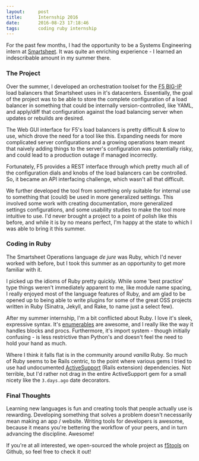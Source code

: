 ```yaml
---
layout:     post
title:      Internship 2016
date:       2016-08-23 17:18:46
tags:       coding ruby internship
---
```


For the past few months, I had the opportunity to be a Systems Engineering intern at [Smartsheet](https://www.smartsheet.com). It was quite an enriching experience - I learned an indescribable amount in my summer there.<!--break-->

### The Project

Over the summer, I developed an orchestration toolset for the [F5 BIG-IP](https://f5.com/products/big-ip) load balancers that Smartsheet uses in it's datacenters. Essentially, the goal of the project was to be able to store the complete configuration of a load balancer in something that could be internally version-controlled, like YAML, and apply/diff that configuration against the load balancing server when updates or rebuilds are desired.

The Web GUI interface for F5's load balancers is pretty difficult & slow to use, which drove the need for a tool like this. Expanding needs for more complicated server configurations and a growing operations team meant that naively adding things to the server's configuration was potentially risky, and could lead to a production outage if managed incorrectly.

Fortunately, F5 provides a REST interface through which pretty much all of the configuration dials and knobs of the load balancers can be controlled. So, it became an API interfacing challenge, which wasn't all that difficult.

We further developed the tool from something only suitable for internal use to something that (could) be used in more generalized settings. This involved some work with creating documentation, more generalized settings configurations, and some usability studies to make the tool more intuitive to use. I'd never brought a project to a point of polish like this before, and while it is by no means perfect, I'm happy at the state to which I was able to bring it this summer.

### Coding in Ruby

The Smartsheet Operations language *de jure* was Ruby, which I'd never worked with before, but I took this summer as an opportunity to get more familiar with it.

I picked up the idioms of Ruby pretty quickly. While some 'best practice' type things weren't immediately apparent to me, like module name spacing, I really enjoyed most of the language features of Ruby, and am glad to be opened up to being able to write plugins for some of the great OSS projects written in Ruby (Sinatra, Jekyll, and Rake, to name just a select few).

After my summer internship, I'm a bit conflicted about Ruby. I love it's sleek, expressive syntax. It's [enumerables](http://ruby-doc.org/core-2.3.1/Enumerable.html) are awesome, and I really like the way it handles blocks and procs. Furthermore, it's import system - though initially confusing - is less restrictive than Python's and doesn't feel the need to hold your hand as much.

Where I think it falls flat is in the community around *vanilla* Ruby. So much of Ruby seems to be Rails centric, to the point where various gems I tried to use had undocumented [ActiveSupport](https://rubygems.org/gems/activesupport/versions/5.0.0.1) (Rails extension) dependencies. Not terrible, but I'd rather not drag in the entire ActiveSupport gem for a small nicety like the `3.days.ago` date decorators.

### Final Thoughts

Learning new languages is fun and creating tools that people actually use is rewarding. Developing something that solves a problem doesn't necessarily mean making an app / website. Writing tools for developers is awesome, because it means you're bettering the workflow of your peers, and in turn advancing the discipline. Awesome!

If you're at all interested, we open-sourced the whole project as [f5tools](https://github.com/smartsheet/f5tools) on Github, so feel free to check it out!